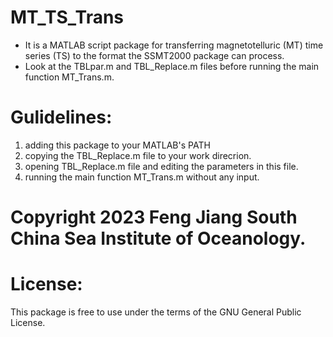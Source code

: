 # MT_TS_Trans
* It is a MATLAB script package for transferring magnetotelluric (MT) time series (TS) to the format the SSMT2000 package can process.
* Look at the TBLpar.m and TBL_Replace.m files before running the main function MT_Trans.m.

# Gulidelines:
1. adding this package to your MATLAB's PATH
2. copying the TBL_Replace.m file to your work direcrion.
3. opening TBL_Replace.m file and editing the parameters in this file.
4. running the main function MT_Trans.m without any input.

# Copyright 2023 Feng Jiang South China Sea Institute of Oceanology.

# License:
This package is free to use under the terms of the GNU General Public License.
